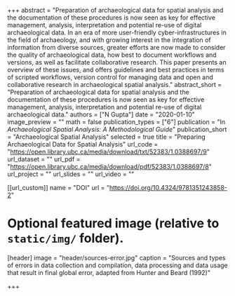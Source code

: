 +++
abstract = "Preparation of archaeological data for spatial analysis and the documentation of these procedures is now seen as key for effective management, analysis, interpretation and potential re-use of digital archaeological data. In an era of more user-friendly cyber-infrastructures in the field of archaeology, and with growing interest in the integration of information from diverse sources, greater efforts are now made to consider the quality of archaeological data, how best to document workflows and versions, as well as facilitate collaborative research. This paper presents an overview of these issues, and offers guidelines and best practices in terms of scripted workflows, version control for managing data and open and collaborative research in archaeological spatial analysis."
abstract_short = "Preparation of archaeological data for spatial analysis and the documentation of these procedures is now seen as key for effective management, analysis, interpretation and potential re-use of digital archaeological data."
authors = ["N Gupta"]
date = "2020-01-10"
image_preview = ""
math = false
publication_types = ["6"]
publication = "In *Archaeological Spatial Analysis: A Methodological Guide*"
publication_short = "Archaeological Spatial Analysis"
selected = true
title = "Preparing Archaeological Data for Spatial Analysis"
url_code = "https://open.library.ubc.ca/media/download/txt/52383/1.0388697/9"
url_dataset = ""
url_pdf = "https://open.library.ubc.ca/media/download/pdf/52383/1.0388697/8"
url_project = ""
url_slides = ""
url_video = ""

[[url_custom]]
name = "DOI"
url = "https://doi.org/10.4324/9781351243858-2"

# Optional featured image (relative to `static/img/` folder).
[header]
image = "header/sources-error.jpg"
caption = "Sources and types of errors in data collection and compilation, data processing and data usage that result in final global error, adapted from Hunter and Beard (1992)"


+++
